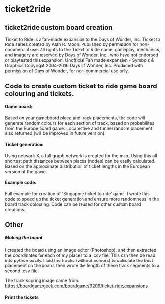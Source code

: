 # ticket2ride

## ticket2ride custom board creation
Ticket to Ride is a fan-made expansion to the Days of Wonder, Inc. Ticket to Ride series created by Alan R. Moon. 
Published by permission for non-commercial use. All rights to the Ticket to Ride name, gameplay, mechanics, and imagery are reserved by Days of Wonder, Inc., who have not endorsed or playtested this expansion.
Unofficial Fan made expansion - Symbols & Graphics Copyright 2004-2016 Days of Wonder, Inc. Produced with permission of Days of Wonder, for non-commercial use only.

## Code to create custom ticket to ride game board colouring and tickets.

#### Game board:
Based on your gameboard place and track placements, the code will generate random colours for each section of track, based on probabilites from the Europe board game. Locamotive and tunnel random placement also returned (will be improved in future version).

#### Ticket generation:
Using network X, a full graph network is created for the map. Using this all shortest path distances between places (nodes) can be easily calculated. Based on the approximate distribution of ticket lengths in the European version of the game.

#### Example code:
Full example for creation of 'Singapore ticket to ride' game. I wrote this code to speed up the ticket generation and ensure more randomness in the board track colouring. Code can be reused for other custom board creations.

## Other
##### Making the board

I created the board using an image editor (Photoshop), and then extracted the coordinates for each of my places to a .csv file. This can then be read into python easily.
I laid the tracks (without colours) to calculate the best placement on the board, then wrote the length of these track segments to a second .csv file.

The track scoring image came from: https://boardgamegeek.com/boardgame/9209/ticket-ride/expansions

#### Print the tickets
